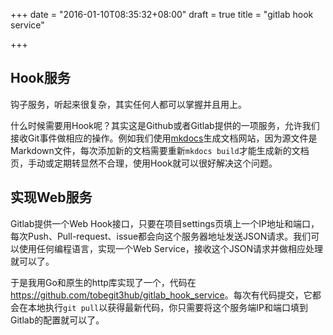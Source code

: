 +++
date = "2016-01-10T08:35:32+08:00"
draft = true
title = "gitlab hook service"

+++



## Hook服务

钩子服务，听起来很复杂，其实任何人都可以掌握并且用上。

什么时候需要用Hook呢？其实这是Github或者Gitlab提供的一项服务，允许我们接收Git事件做相应的操作。例如我们使用[mkdocs](https://github.com/tomchristie/mkdocs)生成文档网站，因为源文件是Markdown文件，每次添加新的文档需要重新`mkdocs build`才能生成新的文档页，手动或定期转显然不合理，使用Hook就可以很好解决这个问题。

## 实现Web服务

Gitlab提供一个Web Hook接口，只要在项目settings页填上一个IP地址和端口，每次Push、Pull-request、issue都会向这个服务器地址发送JSON请求。我们可以使用任何编程语言，实现一个Web Service，接收这个JSON请求并做相应处理就可以了。

于是我用Go和原生的http库实现了一个，代码在<https://github.com/tobegit3hub/gitlab_hook_service>。每次有代码提交，它都会在本地执行`git pull`以获得最新代码，你只需要将这个服务端IP和端口填到Gitlab的配置就可以了。

